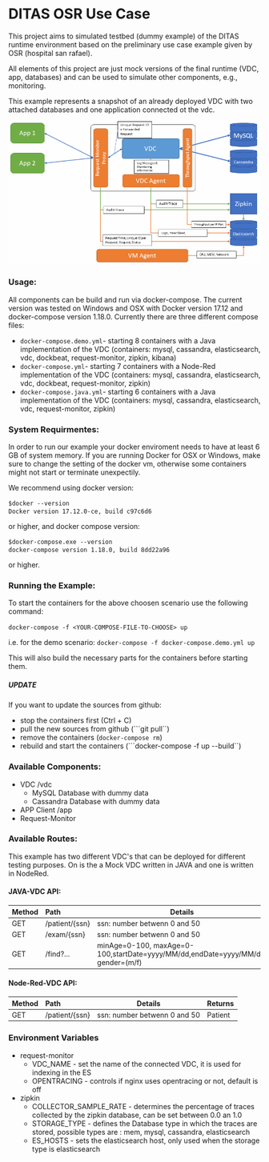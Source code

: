 # DITAS OSR Use Case
This project aims to simulated testbed (dummy example) of the DITAS runtime environment based on the preliminary use case example given by OSR (hospital san rafael).

All elements of this project are just mock versions of the final runtime (VDC, app, databases) and can be used to simulate other components, e.g., monitoring.

This example represents a snapshot of an already deployed VDC with two attached databases and one application connected ot the vdc.

![Architecture Image](https://raw.githubusercontent.com/DITAS-Project/tub-dummy-example/master/Architecture.png)
### Usage:
All components can be build and run via docker-compose. The current version was tested on Windows and OSX with Docker version 17.12 and docker-compose version 1.18.0.
Currently there are three different compose files:
* ```docker-compose.demo.yml```- starting 8 containers with a Java implementation of the VDC (containers: mysql, cassandra, elasticsearch, vdc, dockbeat, request-monitor, zipkin, kibana)
* ```docker-compose.yml```- starting 7 containers with a Node-Red implementation of the VDC (containers: mysql, cassandra, elasticsearch, vdc, dockbeat, request-monitor, zipkin)
* ```docker-compose.java.yml```- starting 6 containers with a Java implementation of the VDC (containers: mysql, cassandra, elasticsearch, vdc, request-monitor, zipkin)

### System Requirmentes:
In order to run our example your docker enviroment needs to have at least 6 GB of system memory. If you are running Docker for OSX or Windows, make sure to change the setting of the docker vm, otherwise some containers might not start or terminate unexpectily. 

We recommend using docker version:
```
$docker --version
Docker version 17.12.0-ce, build c97c6d6
``` 
or higher, and docker compose version:
```
$docker-compose.exe --version
docker-compose version 1.18.0, build 8dd22a96
``` 
or higher.

### Running the Example:
To start the containers for the above choosen scenario use the following command: 

```docker-compose -f <YOUR-COMPOSE-FILE-TO-CHOOSE> up ``` 

i.e. for the demo scenario: ```docker-compose -f docker-compose.demo.yml up ```

This will also build the necessary parts for the containers before starting them. 

##### UPDATE
If you want to update the sources from github:
 - stop the containers first (Ctrl + C)
 - pull the new sources from github (```git pull``)
 - remove the containers (```docker-compose rm```)
 - rebuild and start the containers (```docker-compose -f <YOUR-COMPOSE-FILE-TO-CHOOSE> up --build``)

### Available Components:
* VDC /vdc
    * MySQL Database with dummy data
    * Cassandra Database with dummy data
* APP Client /app
* Request-Monitor

### Available Routes:
This example has two different VDC's that can be deployed for different testing purposes. On is the a Mock VDC written in JAVA and one is written in NodeRed.
#### JAVA-VDC API:
| Method | Path               | Details                      | Returns |
| :--- | :---| --- | --- |
| GET    | /patient/{ssn}     | ssn: number betwenn 0 and 50 | Patient |
| GET    | /exam/{ssn}        | ssn: number betwenn 0 and 50 | \[Exam,...\] |
| GET    | /find?...          | minAge=0-100, maxAge=0-100,startDate=yyyy/MM/dd,endDate=yyyy/MM/dd, gender=(m/f)|  \[Exam,...\] |

#### Node-Red-VDC API:
| Method | Path               | Details                      | Returns |
| :--- | :---| --- | --- |
| GET    | /patient/{ssn}     | ssn: number betwenn 0 and 50 | Patient |

### Environment Variables

* request-monitor
    * VDC_NAME - set the name of the connected VDC, it is used for indexing in the ES 
    * OPENTRACING - controls if nginx uses opentracing or not, default is off
* zipkin
    * COLLECTOR_SAMPLE_RATE - determines the percentage of traces collected by the zipkin database, can be set between 0.0 an 1.0 
    * STORAGE_TYPE - defines the Database type in which the traces are stored, possible types are : mem, mysql, cassandra, elasticsearch
    * ES_HOSTS - sets the elasticsearch host, only used when the storage type is elasticsearch
    
